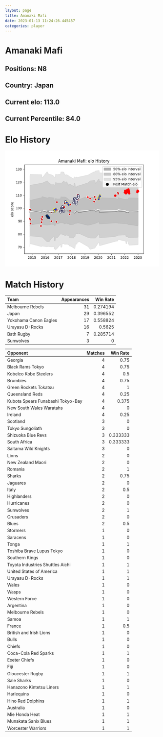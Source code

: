 ```yaml
---  
layout: page  
title: Amanaki Mafi  
date: 2023-01-13 11:24:26.445457  
categories: player  
---
```

# Amanaki Mafi

## Positions: N8

## Country: Japan

## Current elo: 113.0

## Current Percentile: 84.0

# Elo History


![elo history](history_AmanakiMafi.png)
# Match History


| Team                  |   Appearances |   Win Rate |
|:----------------------|--------------:|-----------:|
| Melbourne Rebels      |            31 |   0.274194 |
| Japan                 |            29 |   0.396552 |
| Yokohama Canon Eagles |            17 |   0.558824 |
| Urayasu D-Rocks       |            16 |   0.5625   |
| Bath Rugby            |             7 |   0.285714 |
| Sunwolves             |             3 |   0        |

| Opponent                          |   Matches |   Win Rate |
|:----------------------------------|----------:|-----------:|
| Georgia                           |         4 |   0.75     |
| Black Rams Tokyo                  |         4 |   0.75     |
| Kobelco Kobe Steelers             |         4 |   0.5      |
| Brumbies                          |         4 |   0.75     |
| Green Rockets Tokatsu             |         4 |   1        |
| Queensland Reds                   |         4 |   0.25     |
| Kubota Spears Funabashi Tokyo-Bay |         4 |   0.375    |
| New South Wales Waratahs          |         4 |   0        |
| Ireland                           |         4 |   0.25     |
| Scotland                          |         3 |   0        |
| Tokyo Sungoliath                  |         3 |   0        |
| Shizuoka Blue Revs                |         3 |   0.333333 |
| South Africa                      |         3 |   0.333333 |
| Saitama Wild Knights              |         3 |   0        |
| Lions                             |         2 |   0        |
| New Zealand Maori                 |         2 |   0        |
| Romania                           |         2 |   1        |
| Sharks                            |         2 |   0.75     |
| Jaguares                          |         2 |   0        |
| Italy                             |         2 |   0.5      |
| Highlanders                       |         2 |   0        |
| Hurricanes                        |         2 |   0        |
| Sunwolves                         |         2 |   1        |
| Crusaders                         |         2 |   0        |
| Blues                             |         2 |   0.5      |
| Stormers                          |         1 |   0        |
| Saracens                          |         1 |   0        |
| Tonga                             |         1 |   1        |
| Toshiba Brave Lupus Tokyo         |         1 |   0        |
| Southern Kings                    |         1 |   0        |
| Toyota Industries Shuttles Aichi  |         1 |   1        |
| United States of America          |         1 |   1        |
| Urayasu D-Rocks                   |         1 |   1        |
| Wales                             |         1 |   0        |
| Wasps                             |         1 |   0        |
| Western Force                     |         1 |   0        |
| Argentina                         |         1 |   0        |
| Melbourne Rebels                  |         1 |   0        |
| Samoa                             |         1 |   1        |
| France                            |         1 |   0.5      |
| British and Irish Lions           |         1 |   0        |
| Bulls                             |         1 |   0        |
| Chiefs                            |         1 |   0        |
| Coca-Cola Red Sparks              |         1 |   1        |
| Exeter Chiefs                     |         1 |   0        |
| Fiji                              |         1 |   0        |
| Gloucester Rugby                  |         1 |   1        |
| Sale Sharks                       |         1 |   0        |
| Hanazono Kintetsu Liners          |         1 |   1        |
| Harlequins                        |         1 |   0        |
| Hino Red Dolphins                 |         1 |   1        |
| Australia                         |         1 |   0        |
| Mie Honda Heat                    |         1 |   1        |
| Munakata Sanix Blues              |         1 |   1        |
| Worcester Warriors                |         1 |   1        |